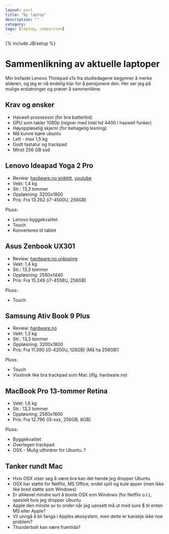 ```yaml
---
layout: post
title: "Ny laptop"
description: ""
category: 
tags: [laptop, comparison]
---
```

{% include JB/setup %}

Sammenlikning av aktuelle laptoper
==================================

Min trofaste Lenovo Thinkpad x1s fra studiedagene begynner å merke alderen,
og jeg er nå endelig klar for å pensjonere den.
Her ser jeg på mulige erstatninger og prøver å sammenlikne.

Krav og ønsker
--------------

 - Haswell prossessor (for bra batteritid)
 - GPU som takler 1080p (regner med intel hd 4400 i haswell funker)
 - Høyoppløselig skjerm (for behagelig lesning)
 - Må kunne kjøre ubuntu
 - Lett - max 1,5 kg
 - Godt tastatur og trackpad
 - Minst 256 GB ssd

Lenovo Ideapad Yoga 2 Pro
-----------------

 - Review: [hardware.no sniktitt](http://www.hardware.no/artikler/sniktitt-lenovo-yoga-2-pro/137226),
 [youtube](http://www.youtube.com/watch?v=db_exSNtjdk)
 - Vekt: 1,4 kg
 - Str.: 13,3 tommer
 - Oppløsning: 3200x1800
 - Pris: Fra 13.262 (i7-4500U, 256GB)

Pluss:

 - Lenovo byggekvalitet
 - Touch
 - Konverteres til tablet

Asus Zenbook UX301
------------------

 - Review: [hardware.no unboxing](http://www.hardware.no/artikler/unboxing-asus-ux301/153905/3)
 - Vekt: 1,4 kg
 - Str.: 13,3 tommer
 - Oppløsning: 2560x1440
 - Pris: Fra 15.249 (i7-4558U, 256GB)

Pluss:

 - Touch

Samsung Ativ Book 9 Plus
------------------------

 - Review: [hardware.no](http://www.hardware.no/artikler/test-samsung-ativ-book-9-plus/153470)
 - Vekt: 1,3 kg
 - Str.: 13,3 tommer
 - Oppløsning: 3200x1800
 - Pris: Fra 11.390 (i5-4200U, 128GB) (Må ha 256GB!)

Pluss:
 
 - Touch
 - Visstnok like bra trackpad som Mac (iflg. hardware.no)

MacBook Pro 13-tommer Retina
----------------------------

 - Vekt: 1,6 kg
 - Str.: 13,3 tommer
 - Oppløsning: 2560x1600
 - Pris: Fra 12.790 (i5-xxx, 256GB, 8GB)

Pluss:

 - Byggekvalitet
 - Overlegen trackpad
 - OSX - Mulig utfordrer for Ubuntu..?

Tanker rundt Mac
----------------

 - Hvis OSX viser seg å være bra kan det hende jeg dropper Ubuntu
 - OSX har støtte for Netflix, MS Office, endel spill og kule apper (men ikke like bred støtte som Windows)
 - Er allikevel mindre surt å boote OSX enn Windows (for Netflix o.l.), spesielt hvis jeg dropper Ubuntu
 - Apple den minste av to onder når jeg uansett må ut med sure $ til enten MS eller Apple?
 - Vil unngå å bli fanga i Apples økosystem, men dette er kanskje ikke noe problem?
 - Thunderbolt kan være framtida?





